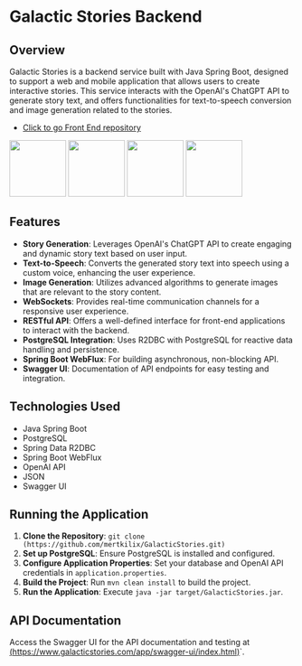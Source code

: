 # Galactic Stories Backend

## Overview
Galactic Stories is a backend service built with Java Spring Boot, designed to support a web and mobile application that allows users to create interactive stories. This service interacts with the OpenAI's ChatGPT API to generate story text, and offers functionalities for text-to-speech conversion and image generation related to the stories.

- [Click to go Front End repository](https://github.com/mertkilix/GalacticStoriesUI)

 <img src="https://github.com/mertkilix/GalacticStoriesUI/assets/71731982/79a78e04-572d-4224-8ee1-12867c383923" width="100">

<img src="https://github.com/mertkilix/GalacticStoriesUI/assets/71731982/a487efb7-f4ae-4ebf-a133-e9e9be913148" width="100">

<img src="https://github.com/mertkilix/GalacticStoriesUI/assets/71731982/dbf71a78-45b6-4776-8f70-b7d19c532773" width="100">

<img src="https://github.com/mertkilix/GalacticStoriesUI/assets/71731982/689c375d-b4eb-4cca-9439-727956ffdda5" width="100">


## Features
- **Story Generation**: Leverages OpenAI's ChatGPT API to create engaging and dynamic story text based on user input.
- **Text-to-Speech**: Converts the generated story text into speech using a custom voice, enhancing the user experience.
- **Image Generation**: Utilizes advanced algorithms to generate images that are relevant to the story content.
- **WebSockets**: Provides real-time communication channels for a responsive user experience.
- **RESTful API**: Offers a well-defined interface for front-end applications to interact with the backend.
- **PostgreSQL Integration**: Uses R2DBC with PostgreSQL for reactive data handling and persistence.
- **Spring Boot WebFlux**: For building asynchronous, non-blocking API.
- **Swagger UI**: Documentation of API endpoints for easy testing and integration.

## Technologies Used
- Java Spring Boot
- PostgreSQL
- Spring Data R2DBC
- Spring Boot WebFlux
- OpenAI API
- JSON
- Swagger UI

## Running the Application
1. **Clone the Repository**: `git clone (https://github.com/mertkilix/GalacticStories.git)`
2. **Set up PostgreSQL**: Ensure PostgreSQL is installed and configured.
3. **Configure Application Properties**: Set your database and OpenAI API credentials in `application.properties`.
4. **Build the Project**: Run `mvn clean install` to build the project.
5. **Run the Application**: Execute `java -jar target/GalacticStories.jar`.

## API Documentation
Access the Swagger UI for the API documentation and testing at [(https://www.galacticstories.com/app/swagger-ui/index.html)](https://www.galacticstories.com/app/swagger-ui/index.html)`.


